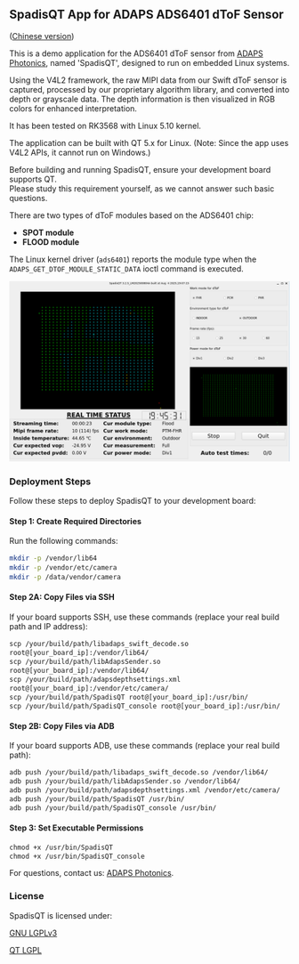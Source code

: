 ## **SpadisQT App for ADAPS ADS6401 dToF Sensor**
([Chinese version](README_zh_CN.md))

This is a demo application for the ADS6401 dToF sensor from [ADAPS Photonics](https://adapsphotonics.com/), named 'SpadisQT', designed to run on embedded Linux systems.

Using the V4L2 framework, the raw MIPI data from our Swift dToF sensor is captured, processed by our proprietary algorithm library, 
and converted into depth or grayscale data. The depth information is then visualized in RGB colors for enhanced interpretation.

It has been tested on RK3568 with Linux 5.10 kernel.

The application can be built with QT 5.x for Linux. (Note: Since the app uses V4L2 APIs, it cannot run on Windows.)

Before building and running SpadisQT, ensure your development board supports QT.  
Please study this requirement yourself, as we cannot answer such basic questions.

There are two types of dToF modules based on the ADS6401 chip:  
- **SPOT module**  
- **FLOOD module**  

The Linux kernel driver (`ads6401`) reports the module type when the `ADAPS_GET_DTOF_MODULE_STATIC_DATA` ioctl command is executed.

![SpadisQT](vx_images/172133286252452.png)

### **Deployment Steps**  
Follow these steps to deploy SpadisQT to your development board:

#### **Step 1: Create Required Directories**  
Run the following commands:  
```bash
mkdir -p /vendor/lib64
mkdir -p /vendor/etc/camera
mkdir -p /data/vendor/camera
```

#### **Step 2A: Copy Files via SSH**
If your board supports SSH, use these commands (replace your real build path and IP address):
```
scp /your/build/path/libadaps_swift_decode.so root@[your_board_ip]:/vendor/lib64/
scp /your/build/path/libAdapsSender.so root@[your_board_ip]:/vendor/lib64/
scp /your/build/path/adapsdepthsettings.xml root@[your_board_ip]:/vendor/etc/camera/
scp /your/build/path/SpadisQT root@[your_board_ip]:/usr/bin/
scp /your/build/path/SpadisQT_console root@[your_board_ip]:/usr/bin/
```

#### **Step 2B: Copy Files via ADB**
If your board supports ADB, use these commands (replace your real build path):
```
adb push /your/build/path/libadaps_swift_decode.so /vendor/lib64/
adb push /your/build/path/libAdapsSender.so /vendor/lib64/
adb push /your/build/path/adapsdepthsettings.xml /vendor/etc/camera/
adb push /your/build/path/SpadisQT /usr/bin/
adb push /your/build/path/SpadisQT_console /usr/bin/
```

#### **Step 3: Set Executable Permissions**

```
chmod +x /usr/bin/SpadisQT
chmod +x /usr/bin/SpadisQT_console
```

For questions, contact us: [ADAPS Photonics](https://adapsphotonics.com/).

### **License**
SpadisQT is licensed under:

[GNU LGPLv3](https://opensource.org/licenses/LGPL-3.0)

[QT LGPL](https://doc.qt.io/archives/qt-5.15/lgpl.html)

